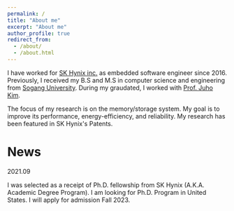 ```yaml
---
permalink: /
title: "About me"
excerpt: "About me"
author_profile: true
redirect_from: 
  - /about/
  - /about.html
---
```


I have worked for [SK Hynix inc.](https://www.skhynix.com/) as embedded software engineer since 2016. Previously, I received my B.S and M.S in computer science and  engineering from [Sogang University](https://sogang.ac.kr/index.do). During my graudated, I worked with [Prof. Juho Kim](https://cslab.sogang.ac.kr/cslab/index.html).

The focus of my research is on the memory/storage system. My goal is to improve its performance, energy-efficiency, and reliability. My research has been featured in SK Hynix's Patents.

News
=====
2021.09

I was selected as a receipt of Ph.D. fellowship from SK Hynix (A.K.A. Academic Degree Program). I am looking for Ph.D. Program in United States. I will apply for admission Fall 2023.

